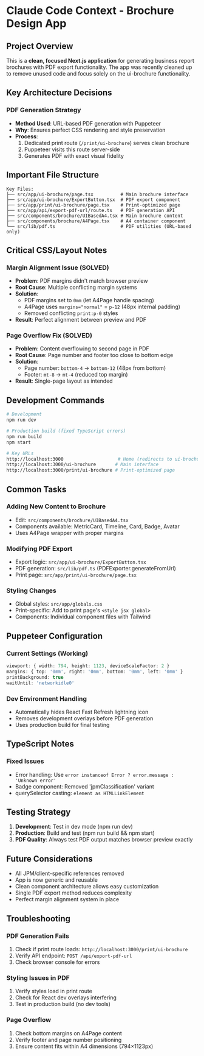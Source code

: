 # Claude Code Context - Brochure Design App

## Project Overview

This is a **clean, focused Next.js application** for generating business report brochures with PDF export functionality. The app was recently cleaned up to remove unused code and focus solely on the ui-brochure functionality.

## Key Architecture Decisions

### PDF Generation Strategy
- **Method Used**: URL-based PDF generation with Puppeteer
- **Why**: Ensures perfect CSS rendering and style preservation
- **Process**: 
  1. Dedicated print route (`/print/ui-brochure`) serves clean brochure
  2. Puppeteer visits this route server-side
  3. Generates PDF with exact visual fidelity

## Important File Structure

```
Key Files:
├── src/app/ui-brochure/page.tsx          # Main brochure interface
├── src/app/ui-brochure/ExportButton.tsx  # PDF export component  
├── src/app/print/ui-brochure/page.tsx    # Print-optimized page
├── src/app/api/export-pdf-url/route.ts   # PDF generation API
├── src/components/brochure/UIBasedA4.tsx # Main brochure content
├── src/components/brochure/A4Page.tsx    # A4 container component
└── src/lib/pdf.ts                        # PDF utilities (URL-based only)
```

## Critical CSS/Layout Notes

### Margin Alignment Issue (SOLVED)
- **Problem**: PDF margins didn't match browser preview
- **Root Cause**: Multiple conflicting margin systems
- **Solution**: 
  - PDF margins set to `0mm` (let A4Page handle spacing)
  - A4Page uses `margins="normal"` = `p-12` (48px internal padding)
  - Removed conflicting `print:p-0` styles
- **Result**: Perfect alignment between preview and PDF

### Page Overflow Fix (SOLVED)
- **Problem**: Content overflowing to second page in PDF
- **Root Cause**: Page number and footer too close to bottom edge
- **Solution**:
  - Page number: `bottom-4` → `bottom-12` (48px from bottom)
  - Footer: `mt-8` → `mt-4` (reduced top margin)
- **Result**: Single-page layout as intended

## Development Commands

```bash
# Development
npm run dev

# Production build (fixed TypeScript errors)
npm run build
npm start

# Key URLs
http://localhost:3000                    # Home (redirects to ui-brochure)
http://localhost:3000/ui-brochure       # Main interface
http://localhost:3000/print/ui-brochure # Print-optimized page
```

## Common Tasks

### Adding New Content to Brochure
- Edit: `src/components/brochure/UIBasedA4.tsx`
- Components available: MetricCard, Timeline, Card, Badge, Avatar
- Uses A4Page wrapper with proper margins

### Modifying PDF Export
- Export logic: `src/app/ui-brochure/ExportButton.tsx`
- PDF generation: `src/lib/pdf.ts` (PDFExporter.generateFromUrl)
- Print page: `src/app/print/ui-brochure/page.tsx`

### Styling Changes
- Global styles: `src/app/globals.css`
- Print-specific: Add to print page's `<style jsx global>`
- Components: Individual component files with Tailwind

## Puppeteer Configuration

### Current Settings (Working)
```typescript
viewport: { width: 794, height: 1123, deviceScaleFactor: 2 }
margins: { top: '0mm', right: '0mm', bottom: '0mm', left: '0mm' }
printBackground: true
waitUntil: 'networkidle0'
```

### Dev Environment Handling
- Automatically hides React Fast Refresh lightning icon
- Removes development overlays before PDF generation
- Uses production build for final testing

## TypeScript Notes

### Fixed Issues
- Error handling: Use `error instanceof Error ? error.message : 'Unknown error'`
- Badge component: Removed 'jpmClassification' variant
- querySelector casting: `element as HTMLLinkElement`

## Testing Strategy

1. **Development**: Test in dev mode (npm run dev)
2. **Production**: Build and test (npm run build && npm start)
3. **PDF Quality**: Always test PDF output matches browser preview exactly

## Future Considerations

- All JPM/client-specific references removed
- App is now generic and reusable
- Clean component architecture allows easy customization
- Single PDF export method reduces complexity
- Perfect margin alignment system in place

## Troubleshooting

### PDF Generation Fails
1. Check if print route loads: `http://localhost:3000/print/ui-brochure`
2. Verify API endpoint: `POST /api/export-pdf-url`
3. Check browser console for errors

### Styling Issues in PDF
1. Verify styles load in print route
2. Check for React dev overlays interfering
3. Test in production build (no dev tools)

### Page Overflow
1. Check bottom margins on A4Page content
2. Verify footer and page number positioning
3. Ensure content fits within A4 dimensions (794×1123px)